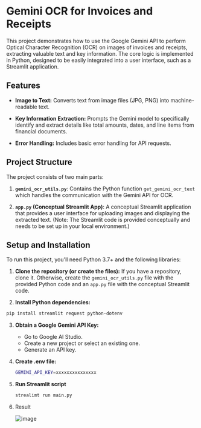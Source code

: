 # Gemini OCR for Invoices and Receipts

This project demonstrates how to use the Google Gemini API to perform Optical Character Recognition (OCR) on images of invoices and receipts, extracting valuable text and key information. The core logic is implemented in Python, designed to be easily integrated into a user interface, such as a Streamlit application.

## Features

* **Image to Text:** Converts text from image files (JPG, PNG) into machine-readable text.

* **Key Information Extraction:** Prompts the Gemini model to specifically identify and extract details like total amounts, dates, and line items from financial documents.

* **Error Handling:** Includes basic error handling for API requests.

## Project Structure

The project consists of two main parts:

1. **`gemini_ocr_utils.py`**: Contains the Python function `get_gemini_ocr_text` which handles the communication with the Gemini API for OCR.

2. **`app.py` (Conceptual Streamlit App)**: A conceptual Streamlit application that provides a user interface for uploading images and displaying the extracted text. (Note: The Streamlit code is provided conceptually and needs to be set up in your local environment.)

## Setup and Installation

To run this project, you'll need Python 3.7+ and the following libraries:

1. **Clone the repository (or create the files):**
   If you have a repository, clone it. Otherwise, create the `gemini_ocr_utils.py` file with the provided Python code and an `app.py` file with the conceptual Streamlit code.

2. **Install Python dependencies:**
```bash
pip install streamlit request python-dotenv
```

3. **Obtain a Google Gemini API Key:**
   - Go to Google AI Studio.
   - Create a new project or select an existing one.
   - Generate an API key.
  
4. **Create .env file:**
   ```bash
   GEMINI_API_KEY=xxxxxxxxxxxxxxx
   ```
5. **Run Streamlit script**
   ```bash
   strealimt run main.py
   ```
6. Result

   ![image](https://github.com/user-attachments/assets/395ed5d5-b40c-42a6-b8dd-407c2d81afb9)

   
   
